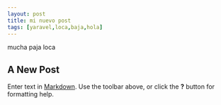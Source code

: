 ```yaml
---
layout: post
title: mi nuevo post
tags: [yaravel,loca,baja,hola]
---
```


mucha paja loca

## A New Post

Enter text in [Markdown](http://daringfireball.net/projects/markdown/). Use the toolbar above, or click the **?** button for formatting help.
